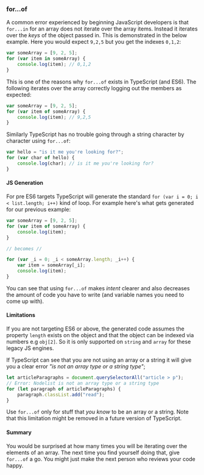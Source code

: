 ### for...of
A common error experienced by beginning JavaScript developers is that `for...in` for an array does not iterate over the array items. Instead it iterates over the *keys* of the object passed in. This is demonstrated in the below example. Here you would expect `9,2,5` but you get the indexes `0,1,2`:

```ts
var someArray = [9, 2, 5];
for (var item in someArray) {
    console.log(item); // 0,1,2 
}
```

This is one of the reasons why `for...of` exists in TypeScript (and ES6). The following iterates over the array correctly logging out the members as expected:

```ts
var someArray = [9, 2, 5];
for (var item of someArray) {
    console.log(item); // 9,2,5
}
```

Similarly TypeScript has no trouble going through a string character by character using `for...of`: 

```ts
var hello = "is it me you're looking for?";
for (var char of hello) {
    console.log(char); // is it me you're looking for?
}
```

#### JS Generation
For pre ES6 targets TypeScript will generate the standard `for (var i = 0; i < list.length; i++)` kind of loop. For example here's what gets generated for our previous example: 
```ts
var someArray = [9, 2, 5];
for (var item of someArray) {
    console.log(item);
}

// becomes //

for (var _i = 0; _i < someArray.length; _i++) {
    var item = someArray[_i];
    console.log(item);
}
```
You can see that using `for...of` makes *intent* clearer and also decreases the amount of code you have to write (and variable names you need to come up with).

#### Limitations 
If you are not targeting ES6 or above, the generated code assumes the property `length` exists on the object and that the object can be indexed via numbers e.g `obj[2]`. So it is only supported on `string` and `array` for these legacy JS engines. 

If TypeScript can see that you are not using an array or a string it will give you a clear error *"is not an array type or a string type"*;
```ts
let articleParagraphs = document.querySelectorAll("article > p");
// Error: Nodelist is not an array type or a string type
for (let paragraph of articleParagraphs) { 
    paragraph.classList.add("read");
}
```

Use `for...of` only for stuff that *you know* to be an array or a string. Note that this limitation might be removed in a future version of TypeScript.

#### Summary 
You would be surprised at how many times you will be iterating over the elements of an array. The next time you find yourself doing that, give `for...of` a go. You might just make the next person who reviews your code happy.


